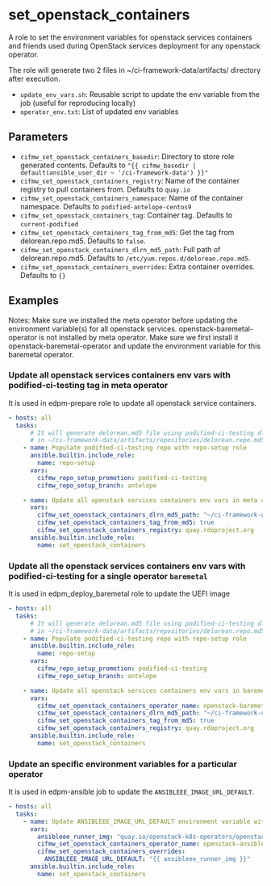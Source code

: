 # set_openstack_containers
A role to set the environment variables for openstack services containers and friends
used during OpenStack services deployment for any openstack operator.

The role will generate two 2 files in ~/ci-framework-data/artifacts/ directory after execution.
- `update_env_vars.sh`: Reusable script to update the env variable from the job (useful for reproducing locally)
- `operator_env.txt`: List of updated env variables


## Parameters
* `cifmw_set_openstack_containers_basedir`: Directory to store role generated contents. Defaults to `"{{ cifmw_basedir | default(ansible_user_dir ~ '/ci-framework-data') }}"`
* `cifmw_set_openstack_containers_registry`: Name of the container registry to pull containers from. Defaults to `quay.io`
* `cifmw_set_openstack_containers_namespace`: Name of the container namespace. Defaults to `podified-antelope-centos9`
* `cifmw_set_openstack_containers_tag`: Container tag. Defaults to `current-podified`
* `cifmw_set_openstack_containers_tag_from_md5`: Get the tag from delorean.repo.md5. Defaults to `false`.
* `cifmw_set_openstack_containers_dlrn_md5_path`: Full path of delorean.repo.md5. Defaults to `/etc/yum.repos.d/delorean.repo.md5`.
* `cifmw_set_openstack_containers_overrides`: Extra container overrides. Defaults to `{}`

## Examples

Notes: Make sure we installed the meta operator before updating the environment variable(s) for
all openstack services. openstack-baremetal-operator is not installed by meta operator. Make
sure we first install it openstack-baremetal-operator and update the environment variable for
this baremetal operator.

### Update all openstack services containers env vars with podified-ci-testing tag in meta operator

It is used in edpm-prepare role to update all openstack service containers.

```yaml
- hosts: all
  tasks:
      # It will generate delorean.md5 file using podified-ci-testing dlrn tag
      # in ~/ci-framework-data/artifacts/repositories/delorean.repo.md5
    - name: Populate podified-ci-testing repo with repo-setup role
      ansible.builtin.include_role:
        name: repo-setup
      vars:
        cifmw_repo_setup_promotion: podified-ci-testing
        cifmw_repo_setup_branch: antelope

    - name: Update all openstack services containers env vars in meta operator with podified-ci-testing
      vars:
        cifmw_set_openstack_containers_dlrn_md5_path: "~/ci-framework-data//artifacts/repositories/delorean.repo.md5"
        cifmw_set_openstack_containers_tag_from_md5: true
        cifmw_set_openstack_containers_registry: quay.rdoproject.org
      ansible.builtin.include_role:
        name: set_openstack_containers
```

### Update all the openstack services containers env vars with podified-ci-testing for a single operator `baremetal`

It is used in edpm_deploy_baremetal role to update the UEFI image
```yaml
- hosts: all
  tasks:
      # It will generate delorean.md5 file using podified-ci-testing dlrn tag
      # in ~/ci-framework-data/artifacts/repositories/delorean.repo.md5
    - name: Populate podified-ci-testing repo with repo-setup role
      ansible.builtin.include_role:
        name: repo-setup
      vars:
        cifmw_repo_setup_promotion: podified-ci-testing
        cifmw_repo_setup_branch: antelope

    - name: Update all openstack services containers env vars in baremetal operator with podified-ci-testing
      vars:
        cifmw_set_openstack_containers_operator_name: openstack-baremetal
        cifmw_set_openstack_containers_dlrn_md5_path: "~/ci-framework-data//artifacts/repositories/delorean.repo.md5"
        cifmw_set_openstack_containers_tag_from_md5: true
        cifmw_set_openstack_containers_registry: quay.rdoproject.org
      ansible.builtin.include_role:
        name: set_openstack_containers
```

### Update an specific environment variables for a particular operator

It is used in edpm-ansible job to update the `ANSIBLEEE_IMAGE_URL_DEFAULT`.

```yaml
- hosts: all
  tasks:
    - name: Update ANSIBLEEE_IMAGE_URL_DEFAULT environment variable with custom image.
      vars:
        ansibleee_runner_img: "quay.io/openstack-k8s-operators/openstack-ansibleee-runner:<random_hash>"
        cifmw_set_openstack_containers_operator_name: openstack-ansibleee
        cifmw_set_openstack_containers_overrides:
          ANSIBLEEE_IMAGE_URL_DEFAULT: "{{ ansibleee_runner_img }}"
      ansible.builtin.include_role:
        name: set_openstack_containers
```
